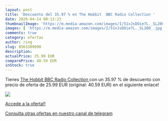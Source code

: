 ```yaml
---
layout: post
title: 'Descuento del 35.97 % en The Hobbit  BBC Radio Collection '
date: 2020-04-14 00:13:23
thumbnailImage: 'https://m.media-amazon.com/images/I/51xJsDOie7L._SL200_.jpg'
images: [ 'https://m.media-amazon.com/images/I/51xJsDOie7L._SL200_.jpg' ]
comments: true
category: ofertas
author: ring
slug: 0563389990
description:
actualPrice: 25.99 EUR
comparePrice: 40.59 EUR
inStock: true
---
```


Tienes [The Hobbit  BBC Radio Collection ](https://www.amazon.com/dp/0563389990/?tag=redken08-20) con un 35.97 % de descuento con precio de oferta de 25.99 EUR (original: 40.59 EUR) en el siguiente enlace!

[![](https://m.media-amazon.com/images/I/51xJsDOie7L._SL200_.jpg)](https://www.amazon.com/dp/0563389990/?tag=redken08-20)

[Accede a la oferta!!](https://www.amazon.com/dp/0563389990/?tag=redken08-20)

[Consulta otras ofertas en nuestro canal de telegram](https://t.me/s/ofertas25)
